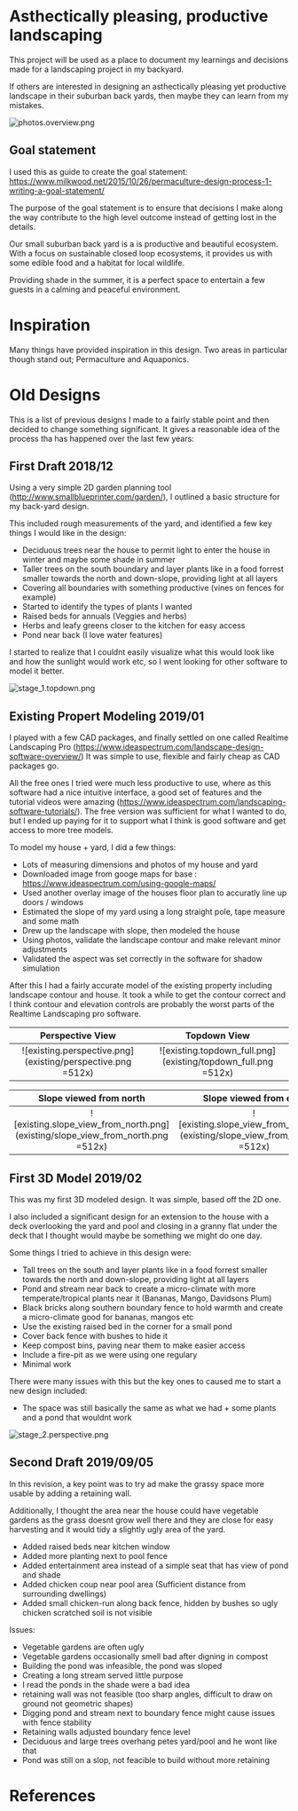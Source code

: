 # Asthectically pleasing, productive landscaping

This project will be used as a place to document my learnings and decisions made for a landscaping project in my backyard.

If others are interested in designing an asthectically pleasing yet productive landscape in their suburban back yards, then maybe they can learn from my mistakes.

![photos.overview.png](photos/overview.png)

## Goal statement

I used this as guide to create the goal statement: https://www.milkwood.net/2015/10/26/permaculture-design-process-1-writing-a-goal-statement/

The purpose of the goal statement is to ensure that decisions I make along the way contribute to the high level outcome instead of getting lost in the details.

Our small suburban back yard is a is productive and beautiful ecosystem. With a focus on sustainable closed loop ecosystems, it provides us with some edible food and a habitat for local wildlife.

Providing shade in the summer, it is a perfect space to entertain a few guests in a calming and peaceful environment.


# Inspiration

Many things have provided inspiration in this design. Two areas in particular though stand out; Permaculture and Aquaponics.



# Old Designs

This is a list of previous designs I made to a fairly stable point and then decided to change something significant. It gives a reasonable idea of the process tha has happened over the last few years:


## First Draft 2018/12

Using a very simple 2D garden planning tool (http://www.smallblueprinter.com/garden/), I outlined a basic structure for my back-yard design.

This included rough measurements of the yard, and identified a few key things I would like in the design:
* Deciduous trees near the house to permit light to enter the house in winter and maybe some shade in summer
* Taller trees on the south boundary and layer plants like in a food forrest smaller towards the north and down-slope, providing light at all layers
* Covering all boundaries with something productive (vines on fences for example)
* Started to identify the types of plants I wanted
* Raised beds for annuals (Veggies and herbs)
* Herbs and leafy greens closer to the kitchen for easy access
* Pond near back (I love water features)

I started to realize that I couldnt easily visualize what this would look like and how the sunlight would work etc, so I went looking for other software to model it better.

![stage_1.topdown.png](stage_1/topdown.png)


## Existing Propert Modeling 2019/01

I played with a few CAD packages, and finally settled on one called Realtime Landscaping Pro (https://www.ideaspectrum.com/landscape-design-software-overview/) It was simple to use, flexible and fairly cheap as CAD packages go.

All the free ones I tried were much less productive to use, where as this software had a nice intuitive interface, a good set of features and the tutorial videos were amazing (https://www.ideaspectrum.com/landscaping-software-tutorials/). The free version was sufficient for what I wanted to do, but I ended up paying for it to support what I think is good software and get access to more tree models.

To model my house + yard, I did a few things:
* Lots of measuring dimensions and photos of my house and yard
* Downloaded image from googe maps for base : https://www.ideaspectrum.com/using-google-maps/
* Used another overlay image of the houses floor plan to accuratly line up doors / windows
* Estimated the slope of my yard using a long straight pole, tape measure and some math
* Drew up the landscape with slope, then modeled the house
* Using photos, validate the landscape contour and make relevant minor adjustments
* Validated the aspect was set correctly in the software for shadow simulation

After this I had a fairly accurate model of the existing property including landscape contour and house. It took a while to get the contour correct and I think contour and elevation controls are probably the worst parts of the Realtime Landscaping pro software. 


Perspective View  |  Topdown View
:---:|:---:
![existing.perspective.png](existing/perspective.png =512x)  |  ![existing.topdown_full.png](existing/topdown_full.png =512x)


Slope viewed from north  |  Slope viewed from east
:---:|:---:
![existing.slope_view_from_north.png](existing/slope_view_from_north.png =512x)  |  ![existing.slope_view_from_east.png](existing/slope_view_from_east.png =512x)



## First 3D Model 2019/02

This was my first 3D modeled design. It was simple, based off the 2D one. 

I also included a significant design for an extension to the house with a deck overlooking the yard and pool and closing in a granny flat under the deck that I thought would maybe be something we might do one day.


Some things I tried to achieve in this design were:
* Tall trees on the south and layer plants like in a food forrest smaller towards the north and down-slope, providing light at all layers
* Pond and stream near back to create a micro-climate with more temperate/tropical plants near it (Bananas, Mango, Davidsons Plum)
* Black bricks along southern boundary fence to hold warmth and create a micro-climate good for bananas, mangos etc
* Use the existing raised bed in the corner for a small pond
* Cover back fence with bushes to hide it
* Keep compost bins, paving near them to make easier access
* Include a fire-pit as we were using one regulary
* Minimal work

There were many issues with this but the key ones to caused me to start a new design included:
* The space was still basically the same as what we had + some plants and a pond that wouldnt work

![stage_2.perspective.png](stage_2/perspective.png)


## Second Draft 2019/09/05

In this revision, a key point was to try ad make the grassy space more usable by adding a retaining wall. 

Additionally, I thought the area near the house could have vegetable gardens as the grass doesnt grow well there and they are close for easy harvesting and it would tidy a slightly ugly area of the yard.

* Added raised beds near kitchen window
* Added more planting next to pool fence
* Added entertainment area instead of a simple seat that has view of pond and shade
* Added chicken coup near pool area (Sufficient distance from surrounding dwellings)
* Added small chicken-run along back fence, hidden by bushes so ugly chicken scratched soil is not visible




Issues:
* Vegetable gardens are often ugly
* Vegetable gardens occasionally smell bad after digning in compost
* Building the pond was infeasible, the pond was sloped
* Creating a long stream served little purpose
* I read the ponds in the shade were a bad idea
* retaining wall was not feasible (too sharp angles, difficult to draw on ground not geometric shapes)
* Digging pond and stream next to boundary fence might cause issues with fence stability
* Retaining walls adjusted boundary fence level 
* Deciduous and large trees overhang petes yard/pool and he wont like that
* Pond was still on a slop, not feacible to build without more retaining


# References


